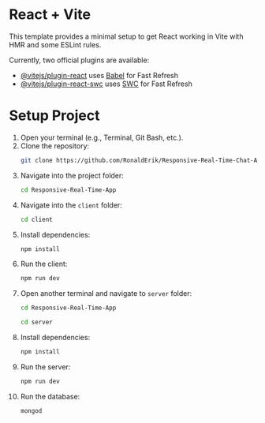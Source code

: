 # React + Vite

This template provides a minimal setup to get React working in Vite with HMR and some ESLint rules.

Currently, two official plugins are available:

- [@vitejs/plugin-react](https://github.com/vitejs/vite-plugin-react/blob/main/packages/plugin-react/README.md) uses [Babel](https://babeljs.io/) for Fast Refresh
- [@vitejs/plugin-react-swc](https://github.com/vitejs/vite-plugin-react-swc) uses [SWC](https://swc.rs/) for Fast Refresh

# Setup Project

1. Open your terminal (e.g., Terminal, Git Bash, etc.).
2. Clone the repository:
    ```bash
    git clone https://github.com/RonaldErik/Responsive-Real-Time-Chat-App.git
    ```
3. Navigate into the project folder:
    ```bash
    cd Responsive-Real-Time-App
    ```
4. Navigate into the `client` folder:
    ```bash
    cd client
    ```
5. Install dependencies:
    ```bash
    npm install
    ```
6. Run the client:
    ```bash
    npm run dev
    ```
7. Open another terminal and navigate to `server` folder:
    ```bash
    cd Responsive-Real-Time-App
    ```
    ```bash 
    cd server
    ```
8. Install dependencies:
    ```bash
    npm install
    ```
9. Run the server:
    ```bash
    npm run dev
    ```
10. Run the database:
    ```bash
    mongod
    ```